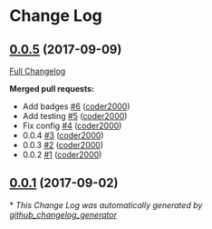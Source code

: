 # Change Log

## [0.0.5](https://github.com/coder2000/lms/tree/0.0.5) (2017-09-09)
[Full Changelog](https://github.com/coder2000/lms/compare/0.0.1...0.0.5)

**Merged pull requests:**

- Add badges [\#6](https://github.com/coder2000/lms/pull/6) ([coder2000](https://github.com/coder2000))
- Add testing [\#5](https://github.com/coder2000/lms/pull/5) ([coder2000](https://github.com/coder2000))
- Fix config [\#4](https://github.com/coder2000/lms/pull/4) ([coder2000](https://github.com/coder2000))
- 0.0.4 [\#3](https://github.com/coder2000/lms/pull/3) ([coder2000](https://github.com/coder2000))
- 0.0.3 [\#2](https://github.com/coder2000/lms/pull/2) ([coder2000](https://github.com/coder2000))
- 0.0.2 [\#1](https://github.com/coder2000/lms/pull/1) ([coder2000](https://github.com/coder2000))

## [0.0.1](https://github.com/coder2000/lms/tree/0.0.1) (2017-09-02)


\* *This Change Log was automatically generated by [github_changelog_generator](https://github.com/skywinder/Github-Changelog-Generator)*